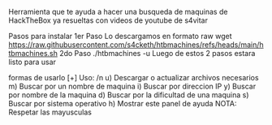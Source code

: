 Herramienta que te ayuda a hacer una busqueda de maquinas de HackTheBox ya resueltas con videos de youtube de s4vitar


Pasos para instalar 
1er Paso
Lo descargamos en formato raw
wget https://raw.githubusercontent.com/s4cketh/htbmachines/refs/heads/main/htbmachines.sh
2do Paso
./htbmachines -u
Luego de estos 2 pasos estara listo para usar


formas de usarlo 
[+] Uso: /n
	u) Descargar o actualizar archivos necesarios
	m) Buscar por un nombre de maquina
	i) Buscar por direccion IP
	y) Buscar por nombre de la maquina
	d) Buscar por la dificultad de una maquina
	s) Buscar por sistema operativo
	h) Mostrar este panel de ayuda
NOTA: Respetar las mayusculas
